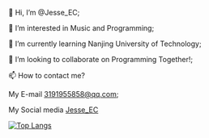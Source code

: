 👋 Hi, I’m @Jesse_EC;

👀 I’m interested in Music and Programming;

🌱 I’m currently learning Nanjing University of Technology;

💞️ I’m looking to collaborate on Programming Together!;

📫 How to contact me?

My E-mail 3191955858@qq.com;

My Social media [Jesse_EC](https://space.bilibili.com/474319456)

[![Top Langs](https://github-readme-stats.vercel.app/api/top-langs/?username=anuraghazra)](https://github.com/anuraghazra/github-readme-stats)

